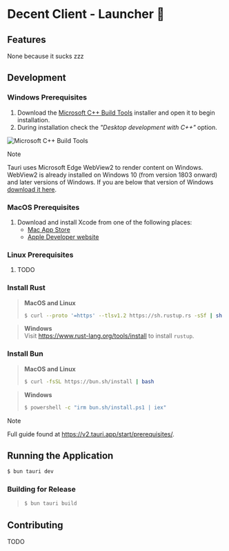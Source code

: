 # Decent Client - Launcher 🚀

## Features

None because it sucks zzz


## Development

### Windows Prerequisites 

1. Download the [Microsoft C++ Build Tools](https://visualstudio.microsoft.com/visual-cpp-build-tools/) installer and open it to begin installation.
2. During installation check the *"Desktop development with C++"* option.

![Microsoft C++ Build Tools](https://v2.tauri.app/_astro/visual-studio-build-tools-installer.BWhlyd8N_Z2amjwc.webp)

> [!NOTE]
> Tauri uses Microsoft Edge WebView2 to render content on Windows. WebView2 is already installed on Windows 10 (from version 1803 onward) and later versions of Windows. If you are below that version of Windows [download it here](https://developer.microsoft.com/en-us/microsoft-edge/webview2/#download-section).


### MacOS Prerequisites 

1. Download and install Xcode from one of the following places:
   - [Mac App Store](https://apps.apple.com/gb/app/xcode/id497799835?mt=12)
   - [Apple Developer website](https://developer.apple.com/xcode/resources/)

### Linux Prerequisites 

1. TODO

### Install Rust
> **MacOS and Linux**
> ```sh
> $ curl --proto '=https' --tlsv1.2 https://sh.rustup.rs -sSf | sh
> ```

> **Windows** \
> Visit https://www.rust-lang.org/tools/install to install `rustup`.


### Install Bun
> **MacOS and Linux**
> ```sh
> $ curl -fsSL https://bun.sh/install | bash
> ```

> **Windows** 
> ```sh
> $ powershell -c "irm bun.sh/install.ps1 | iex"
> ```

> [!NOTE]
> Full guide found at https://v2.tauri.app/start/prerequisites/.

## Running the Application
```sh
$ bun tauri dev
```

### Building for Release
> ```sh
> $ bun tauri build
> ```

## Contributing
TODO
